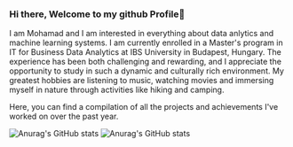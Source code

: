 ### Hi there, Welcome to my github Profile👋

I am Mohamad and I am interested in everything about data anlytics and machine learning systems. I am currently enrolled in a Master's program in IT for Business Data Analytics at IBS University in Budapest, Hungary. The experience has been both challenging and rewarding, and I appreciate the opportunity to study in such a dynamic and culturally rich environment. My greatest hobbies are listening to music, watching movies and immersing myself in nature through activities like hiking and camping.

Here, you can find a compilation of all the projects and achievements I've worked on over the past year.

![Anurag's GitHub stats](https://github-readme-stats.vercel.app/api?username=mo-alrz&show_icons=true&theme=transparent)
![Anurag's GitHub stats](https://github-readme-streak-stats.herokuapp.com/?user=mo-alrz)
